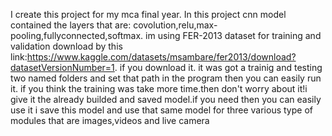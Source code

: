 I create this project for my mca final year.
In this project cnn model contained the  layers that are: covolution,relu,max-pooling,fullyconnected,softmax.
im using FER-2013 dataset for training and validation download by this link:https://www.kaggle.com/datasets/msambare/fer2013/download?datasetVersionNumber=1.
if you download it. it was got a trainig and testing two named folders and set that path in the program then you can easily run it.
if you think the training was take more time.then don't worry about it!i give it the already builded and saved model.if you need then you can easily use it
i save this model and use that same model for three various type of modules that are images,videos and live camera
